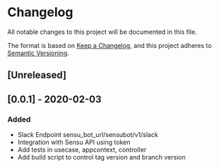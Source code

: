 # Changelog
All notable changes to this project will be documented in this file.

The format is based on [Keep a Changelog](https://keepachangelog.com/en/1.0.0/),
and this project adheres to [Semantic Versioning](https://semver.org/spec/v2.0.0.html).

## [Unreleased]

## [0.0.1] - 2020-02-03
### Added
- Slack Endpoint sensu_bot_url/sensubot/v1/slack
- Integration with Sensu API using token
- Add tests in usecase, appcontext, controller
- Add build script to control tag version and branch version
